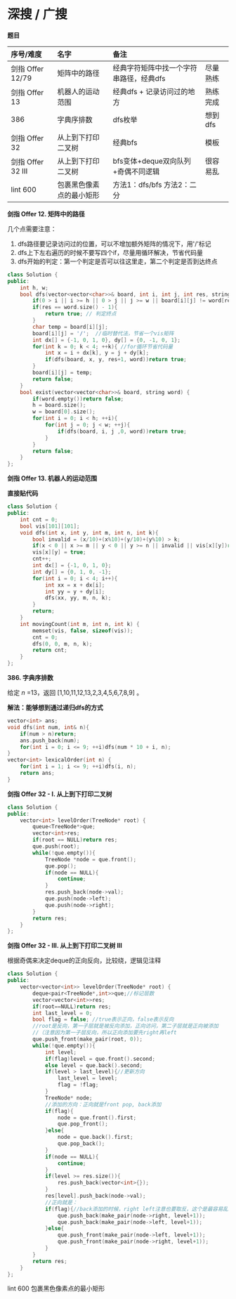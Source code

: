 # 深搜 / 广搜

**题目**

| 序号/难度 | 名字 | 备注 |  |
| :--- | :--- | :--- | :--- |
| 剑指 Offer 12/79 |  矩阵中的路径 | 经典字符矩阵中找一个字符串路径，经典dfs | 尽量熟练 |
| 剑指 Offer 13 | 机器人的运动范围 | 经典dfs + 记录访问过的地方 | 熟练完成 |
| 386 | 字典序排数 | dfs枚举 | 想到dfs |
| 剑指 Offer 32 | 从上到下打印二叉树 | 经典bfs | 模板 |
| 剑指 Offer 32 Ⅲ | 从上到下打印二叉树 | bfs变体+deque双向队列+奇偶不同逻辑 | 很容易乱 |
| lint 600 | 包裹黑色像素点的最小矩形 | 方法1：dfs/bfs 方法2：二分 |  |

**剑指 Offer 12. 矩阵中的路径**

几个点需要注意：

1. dfs路径要记录访问过的位置，可以不增加额外矩阵的情况下，用'/'标记
2. dfs上下左右遍历的时候不要写四个if，尽量用循环解决，节省代码量
3. dfs开始的判定：第一个判定是否可以往这里走，第二个判定是否到达终点

```cpp
class Solution {
public:
    int h, w;
    bool dfs(vector<vector<char>>& board, int i, int j, int res, string word){
        if(0 > i || i >= h || 0 > j || j >= w || board[i][j] != word[res])return false;
        if(res == word.size() - 1){
            return true; // 判定终点
        }
        char temp = board[i][j];
        board[i][j] = '/';  //临时替代法，节省一个vis矩阵
        int dx[] = {-1, 0, 1, 0}, dy[] = {0, -1, 0, 1};
        for(int k = 0; k < 4; ++k){ //for循环节省代码量
            int x = i + dx[k], y = j + dy[k];
            if(dfs(board, x, y, res+1, word))return true;
        }
        board[i][j] = temp;
        return false;
    }
    bool exist(vector<vector<char>>& board, string word) {
        if(word.empty())return false;
        h = board.size();
        w = board[0].size();
        for(int i = 0; i < h; ++i){
            for(int j = 0; j < w; ++j){
                if(dfs(board, i, j ,0, word))return true;
            }
        }
        return false;
    }
};
```

**剑指 Offer 13. 机器人的运动范围**

**直接贴代码**

```cpp
class Solution {
public:
    int cnt = 0;
    bool vis[101][101];
    void dfs(int x, int y, int m, int n, int k){
        bool invalid = (x/10)+(x%10)+(y/10)+(y%10) > k;
        if(x < 0 || x >= m || y < 0 || y >= n || invalid || vis[x][y])return;
        vis[x][y] = true;
        cnt++;
        int dx[] = {-1, 0, 1, 0};
        int dy[] = {0, 1, 0, -1};
        for(int i = 0; i < 4; i++){
            int xx = x + dx[i];
            int yy = y + dy[i];
            dfs(xx, yy, m, n, k);
        }
        return;
    }
    int movingCount(int m, int n, int k) {
        memset(vis, false, sizeof(vis));
        cnt = 0;
        dfs(0, 0, m, n, k);
        return cnt;
    }
};
```

**386. 字典序排数**

 给定 _n_ =13，返回 \[1,10,11,12,13,2,3,4,5,6,7,8,9\] 。

**解法：能够想到通过递归dfs的方式**

```cpp
vector<int> ans;
void dfs(int num, int& n){
    if(num > n)return;
    ans.push_back(num);
    for(int i = 0; i <= 9; ++i)dfs(num * 10 + i, n);
}
vector<int> lexicalOrder(int n) {
    for(int i = 1; i <= 9; ++i)dfs(i, n);
    return ans;
}
```

**剑指 Offer 32 - I. 从上到下打印二叉树**

```cpp
class Solution {
public:
    vector<int> levelOrder(TreeNode* root) {
        queue<TreeNode*>que;
        vector<int>res;
        if(root == NULL)return res;
        que.push(root);
        while(!que.empty()){
            TreeNode *node = que.front();
            que.pop();
            if(node == NULL){
                continue;
            }
            res.push_back(node->val);
            que.push(node->left);
            que.push(node->right);
        }
        return res;
    }
};
```

**剑指 Offer 32 - III. 从上到下打印二叉树 III**

根据奇偶来决定deque的正向反向，比较绕，逻辑见注释

```cpp
class Solution {
public:
    vector<vector<int>> levelOrder(TreeNode* root) {
        deque<pair<TreeNode*,int>>que;//标记层数
        vector<vector<int>>res;
        if(root==NULL)return res;
        int last_level = 0;
        bool flag = false; //true表示正向，false表示反向
        //root是反向，第一子层就是被反向添加，正向访问，第二子层就是正向被添加
        //（注意因为第一子层反向，所以正向添加要先right再left
        que.push_front(make_pair(root, 0));
        while(!que.empty()){
            int level;
            if(flag)level = que.front().second;
            else level = que.back().second;
            if(level > last_level){//更新方向
                last_level = level;
                flag = !flag;
            }
            TreeNode* node;
            //添加的方向：正向就是front pop, back添加
            if(flag){
                node = que.front().first;
                que.pop_front();
            }else{
                node = que.back().first;
                que.pop_back();
            }
            if(node == NULL){
                continue;
            }
            if(level >= res.size()){
                res.push_back(vector<int>{});
            }
            res[level].push_back(node->val);
            //正向就是：
            if(flag){//back添加的时候，right left注意也要取反，这个是最容易乱的
                que.push_back(make_pair(node->right, level+1));
                que.push_back(make_pair(node->left, level+1));
            }else{
                que.push_front(make_pair(node->left, level+1));
                que.push_front(make_pair(node->right, level+1));
            }
        }
        return res;
    }
};
```

lint 600 包裹黑色像素点的最小矩形

